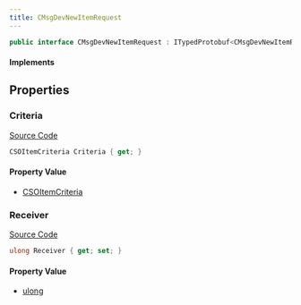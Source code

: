 ```yaml
---
title: CMsgDevNewItemRequest
---
```


```csharp
public interface CMsgDevNewItemRequest : ITypedProtobuf<CMsgDevNewItemRequest>, INativeHandle
```

#### Implements

## Properties

### Criteria

[Source Code](https://github.com/swiftly-solution/swiftlys2/blob/main/managed/src/SwiftlyS2.Generated/Protobufs/Interfaces/CMsgDevNewItemRequest.cs#L16)

```csharp
CSOItemCriteria Criteria { get; }
```

#### Property Value

- [CSOItemCriteria](/docs/api/shared/protobufdefinitions/csoitemcriteria)

### Receiver

[Source Code](https://github.com/swiftly-solution/swiftlys2/blob/main/managed/src/SwiftlyS2.Generated/Protobufs/Interfaces/CMsgDevNewItemRequest.cs#L13)

```csharp
ulong Receiver { get; set; }
```

#### Property Value

- [ulong](https://learn.microsoft.com/dotnet/api/system.uint64)

